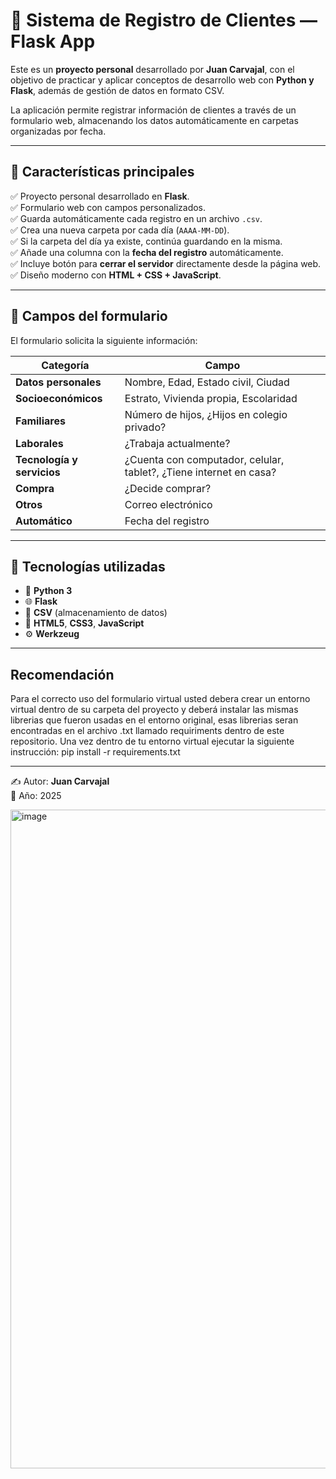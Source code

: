 # 🧩 Sistema de Registro de Clientes — Flask App

Este es un **proyecto personal** desarrollado por **Juan Carvajal**, con el objetivo de practicar y aplicar conceptos de desarrollo web con **Python y Flask**, además de gestión de datos en formato CSV.  

La aplicación permite registrar información de clientes a través de un formulario web, almacenando los datos automáticamente en carpetas organizadas por fecha.

---

## 🌟 Características principales

✅ Proyecto personal desarrollado en **Flask**.  
✅ Formulario web con campos personalizados.  
✅ Guarda automáticamente cada registro en un archivo `.csv`.  
✅ Crea una nueva carpeta por cada día (`AAAA-MM-DD`).  
✅ Si la carpeta del día ya existe, continúa guardando en la misma.  
✅ Añade una columna con la **fecha del registro** automáticamente.  
✅ Incluye botón para **cerrar el servidor** directamente desde la página web.  
✅ Diseño moderno con **HTML + CSS + JavaScript**.  

---

## 🧾 Campos del formulario

El formulario solicita la siguiente información:

| Categoría | Campo |
|------------|--------|
| **Datos personales** | Nombre, Edad, Estado civil, Ciudad |
| **Socioeconómicos** | Estrato, Vivienda propia, Escolaridad |
| **Familiares** | Número de hijos, ¿Hijos en colegio privado? |
| **Laborales** | ¿Trabaja actualmente? |
| **Tecnología y servicios** | ¿Cuenta con computador, celular, tablet?, ¿Tiene internet en casa? |
| **Compra** | ¿Decide comprar? |
| **Otros** | Correo electrónico |
| **Automático** | Fecha del registro |

---

## 🧠 Tecnologías utilizadas

- 🐍 **Python 3**
- 🌐 **Flask**
- 💾 **CSV** (almacenamiento de datos)
- 🎨 **HTML5**, **CSS3**, **JavaScript**
- ⚙️ **Werkzeug**

---
## Recomendación 

Para el correcto uso del formulario virtual usted debera crear un entorno virtual dentro de su carpeta del proyecto y deberá instalar las mismas 
librerias que fueron usadas en el entorno original, esas librerias seran encontradas en el archivo .txt llamado requiriments dentro de este repositorio.
Una vez dentro de tu entorno virtual ejecutar la siguiente instrucción:
pip install -r requirements.txt

---

✍️ Autor: **Juan Carvajal**  
📅 Año: 2025



<img width="521" height="1054" alt="image" src="https://github.com/user-attachments/assets/7365400f-2ac9-4c1e-847c-b65f9d5cf2ee" />


